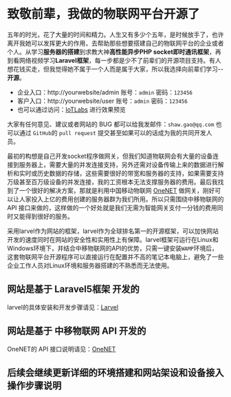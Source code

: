 # 致敬前辈，我做的物联网平台开源了 #

五年的时光，花了大量的时间和精力。人生又有多少个五年，是时候放手了，也许离开我她可以发挥更大的作用，去帮助那些想要搭建自己的物联网平台的企业或者个人。从学习**服务器的搭建**到求教大神**高性能异步PHP socket即时通讯框架**，再到看网络视频学习**Laravel框架**，每一步都是少不了前辈们的开源项目支持。有人想花钱买走，但我觉得她不属于一个人而是属于大家，所以我选择向前辈们学习--**开源**。

- 企业入口：http://yourwebsite/admin  账号：`admin`  密码：`123456`
- 客户入口：http://yourwebsite/user  账号：`admin`  密码：`123456`
- 也可以通过访问：[IoTLabs](http://www.iotlabs.cn) 进行效果预览

大家有任何意见、建议或者网站的 BUG 都可以给我发邮件：`shaw.gao@qq.com` 也可以通过 `GitHub`的 `pull request` 提交甚至如果可以的话成为我的共同开发人员。

最初的构想是自己开发socket程序做网关，但我们知道物联网会有大量的设备连接到服务器上，需要大量的并发连接支持，另外还需对设备传输上来的数据进行解析和实时或历史数据的存储，这些需要很好的带宽和服务器的支持，如果需要支持万级甚至百万级设备的并发连接，我的工资根本无法支撑服务器的费用。最后我找到了一个很好的解决方案，那就是利用中国移动物联网 [OneNET](http://iot.10086.cn) 做网关，刚好可以让人家投入上亿的费用创建的服务器群为我们所用。所以只需围绕中移物联网的 API 接口来做的，这样做的一个好处就是我们无需为智能网关支付一分钱的费用同时又能得到很好的服务。

采用larvel作为网站的框架，larvel作为全球排名第一的开源框架，可以加快网站开发的速度同时在网站的安全性和实用性上有保障。larvel框架可运行在Linux和Windows环境下，并结合中移物联网的API的优势，只需一键安装`WAMP`环境后，这套物联网平台开源程序可以直接运行在配置并不高的笔记本电脑上，避免了一些企业工作人员对Linux环境和服务器搭建的不熟悉而无法使用。

## 网站是基于 Laravel5框架 开发的 ##
larvel的具体安装和开发步骤请见：[Larvel](https://docs.golaravel.com/docs/5.6/installation/)

## 网站是基于 中移物联网 API 开发的 ##
OneNET的 API 接口说明请见：[OneNET](https://open.iot.10086.cn/doc/art489.html#108)

## 后续会继续更新详细的环境搭建和网站架设和设备接入操作步骤说明 ##
